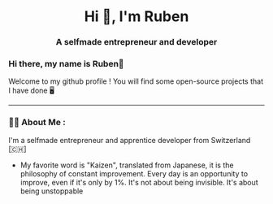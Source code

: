 <h1 align="center">Hi 👋, I'm Ruben</h1>
<h3 align="center">A selfmade entrepreneur and developer</h3>

### Hi there, my name is Ruben👋

Welcome to my github profile ! You will find some open-source projects that I have done :desktop_computer:

---

### :man_technologist: About Me :
I'm a selfmade entrepreneur and apprentice developer from Switzerland [:switzerland:]

- My favorite word is "Kaizen", translated from Japanese, it is the philosophy of constant improvement. Every day is an opportunity to improve, even if it's only by 1%.
It's not about being invisible. It's about being unstoppable 



